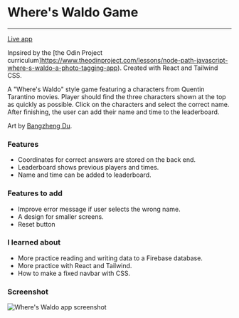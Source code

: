 # Where's Waldo Game

---

[Live app](https://photo-tagging-app-60af0.web.app/)

Inpsired by the [the Odin Project curriculum]https://www.theodinproject.com/lessons/node-path-javascript-where-s-waldo-a-photo-tagging-app). Created with React and Tailwind CSS.

A "Where's Waldo" style game featuring a characters from Quentin Tarantino movies. Player should find the three characters shown at the top as quickly as possible. Click on the characters and select the correct name. After finishing, the user can add their name and time to the leaderboard.

Art by [Bangzheng Du](https://dbz.artstation.com/projects/zAGkaQ).

### Features

- Coordinates for correct answers are stored on the back end.
- Leaderboard shows previous players and times.
- Name and time can be added to leaderboard.

### Features to add

- Improve error message if user selects the wrong name.
- A design for smaller screens.
- Reset button

### I learned about

- More practice reading and writing data to a Firebase database.
- More practice with React and Tailwind.
- How to make a fixed navbar with CSS.

### Screenshot

![Where's Waldo app screenshot](/dist/assets/Screenshot%202023-01-13%20225848.png)
